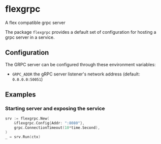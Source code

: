 # flexgrpc

A flex compatible grpc server

The package `flexgrpc` provides a default set of configuration for hosting a grpc server in a service.

## Configuration

The GRPC server can be configured through these environment variables:

- `GRPC_ADDR` the gRPC server listener's network address (default: `0.0.0.0:50051`)

## Examples

### Starting server and exposing the service

```go
srv := flexgrpc.New(
    &flexgrpc.Config{Addr: ":8080"},
    grpc.ConnectionTimeout(10*time.Second),
)
_ = srv.Run(ctx)
```
